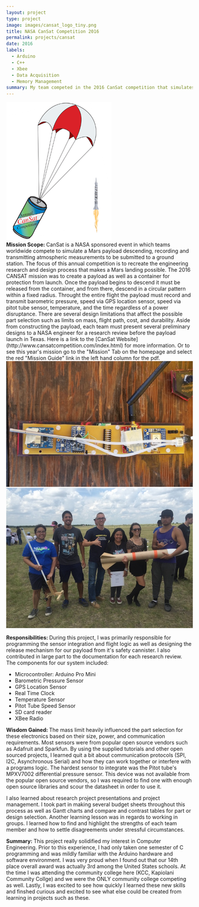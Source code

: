 ```yaml
---
layout: project
type: project
image: images/cansat_logo_tiny.png
title: NASA CanSat Competition 2016
permalink: projects/cansat
date: 2016
labels:
  - Arduino
  - C++
  - Xbee 
  - Data Acquisition
  - Memory Management
summary: My team competed in the 2016 CanSat competition that simulates the landing of a payload on Mars. Our school won 13th place overall and 3rd place in the U.S.
---
```


<div class="ui image">
  <img class="ui image" src="../images/cansat_logo.png">
</div>
<b> Mission Scope: </b>
CanSat is a NASA sponsored event in which teams worldwide compete to simulate a Mars payload descending, recording and transmitting atmospheric measurements to be submitted to a ground station. The focus of this annual competition is to recreate the engineering research and design process that makes a Mars landing possible. The 2016 CANSAT mission was to create a payload as well as a container for protection from launch. Once the payload begins to descend it must be released from the container, and from there, descend in a circular pattern within a fixed radius. Throught the entire flight the payload must record and transmit barometric pressure, speed via GPS location sensor, speed via pitot tube sensor, temperature, and the time regardless of a power disruptance. There are several design limitations that affect the possible part selection such as limits on mass, flight path, cost, and durability. Aside from constructing the payload, each team must present several preliminary designs to a NASA engineer for a research review before the payload launch in Texas. Here is a link to the [CanSat Website](http://www.cansatcompetition.com/index.html) for more information. Or to see this year's mission go to the "Mission" Tab on the homepage and select the red "Mission Guide" link in the left hand column for the pdf. 

<div class="ui image">
  <img class="ui image" src="../images/cansat_board.jpg">
  <img class="ui image" src="../images/cansat_group.jpeg">
</div>

<b> Responsibilities: </b>
During this project, I was primarily responsible for programming the sensor integration and flight logic as well as designing the release mechanism for our payload from it's safety cannister. I also contributed in large part to the documentation for each research review. The components for our system included:
<ul>
  <li> Microcontroller: Arduino Pro Mini </li>
  <li> Barometric Pressure Sensor </b></li>
  <li> GPS Location Sensor </li>
  <li> Real Time Clock </li>
  <li> Temperature Sensor </li>
  <li> Pitot Tube Speed Sensor </li>
  <li> SD card reader </li>
  <li> XBee Radio </li>
</ul>
 
<b> Wisdom Gained: </b> 
The mass limit heavily influenced the part selection for these electronics based on their size, power, and communication requirements. Most sensors were from popular open source vendors such as Adafruit and Sparkfun. By using the supplied tutorials and other open sourced projects, I learned quit a bit about communication protocols (SPI, I2C, Asynchronous Serial) and how they can work together or interfere with a programs logic. The hardest sensor to integrate was the Pitot tube's MPXV7002 differential pressure sensor. This device was not available from the popular open source vendors, so I was required to find one with enough open source libraries and scour the datasheet in order to use it.

I also learned about research project presentations and project management. I took part in making several budget sheets throughout this process as well as Gantt charts and compare and contrast tables for part or design selection. Another learning lesson was in regards to working in groups. I learned how to find and highlight the strengths of each team member and how to settle disagreements under stressful circumstances. 

<b> Summary: </b>
This project really solidified my interest in Computer Engineering. Prior to this experience, I had only taken one semester of C programming and was mildly familiar with the Arduino hardware and software environment. I was very proud when I found out that our 14th place overall award was actually 3rd among the United States schools. At the time I was attending the community college here (KCC, Kapiolani Community Collge) and we were the ONLY community college competing as well. Lastly, I was excited to see how quickly I learned these new skills and finshed curious and excited to see what else could be created from learning in projects such as these. 





